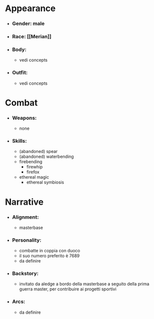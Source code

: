 # Appearance

- ### Gender: male
- ### Race: [[Merian]]
- ### Body:
	- vedi concepts
- ### Outfit:
	- vedi concepts

# Combat

- ### Weapons:
	- none

- ### Skills:
	- (abandoned) spear
	- (abandoned) waterbending
	- firebending
		- firewhip
		- firefox
	- ethereal magic
		- ethereal symbiosis

# Narrative

- ### Alignment:
	- masterbase
- ### Personality:
	- combatte in coppia con duoco
	- il suo numero preferito è 7689
	- da definire
- ### Backstory:
	- invitato da aledge a bordo della masterbase a seguito della prima guerra master, per contribuire ai progetti sportivi
- ### Arcs:
	- da definire